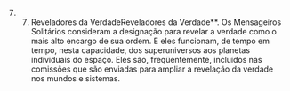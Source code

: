 ﻿7. 7. Reveladores da VerdadeReveladores da Verdade**. Os Mensageiros Solitários consideram a designação para revelar a verdade como o mais alto encargo de sua ordem. E eles funcionam, de tempo em tempo, nesta capacidade, dos superuniversos aos planetas individuais do espaço. Eles são, freqüentemente, incluídos nas comissões que são enviadas para ampliar a revelação da verdade nos mundos e sistemas.